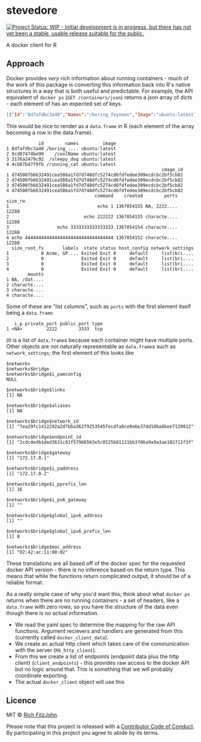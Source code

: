 # stevedore

[![Project Status: WIP - Initial development is in progress, but there has not yet been a stable, usable release suitable for the public.](http://www.repostatus.org/badges/latest/wip.svg)](http://www.repostatus.org/#wip)

A docker client for R

## Approach

Docker provides _very_ rich information about running containers - much of the work of this package is converting this information back into R's native structures in a way that is both useful and predictable.  For example, the API equivalent of `docker ps` (`GET /containers/json`) returns a json array of dicts - each element of has an expected set of keys.

```json
[{"Id":"8dfafdbc3a40","Names":"/boring_feynman","Image":"ubuntu:latest","ImageID":"d74508fb6632491cea586a1fd7d748dfc5274cd6fdfedee309ecdcbc2bf5cb82","Command":"echo 1","Created":1367854155,"State":"Exited","Status":"Exit 0","Ports":[{"PrivatePort":2222,"PublicPort":3333,"Type":"tcp"}],"Labels":{"com.example.vendor":"Acme","com.example.license":"GPL","com.example.version":"1.0"},"SizeRw":12288,"SizeRootFs":0,"HostConfig":{"NetworkMode":"default"},"NetworkSettings":{"Networks":{"bridge":{"NetworkID":"7ea29fc1412292a2d7bba362f9253545fecdfa8ce9a6e37dd10ba8bee7129812","EndpointID":"2cdc4edb1ded3631c81f57966563e5c8525b81121bb3706a9a9a3ae102711f3f","Gateway":"172.17.0.1","IPAddress":"172.17.0.2","IPPrefixLen":16,"IPv6Gateway":"","GlobalIPv6Address":"","GlobalIPv6PrefixLen":0,"MacAddress":"02:42:ac:11:00:02"}}},"Mounts":[{"Name":"fac362...80535","Source":"/data","Destination":"/data","Driver":"local","Mode":"ro,Z","RW":false,"Propagation":""}]},...]
```

This would be nice to render as a `data.frame` in R (each element of the array becoming a row in the data.frame).

```
            id        names         image
1 8dfafdbc3a40 /boring_.... ubuntu:latest
2 9cd87474be90    /coolName ubuntu:latest
3 3176a2479c92  /sleepy_dog ubuntu:latest
4 4cb07b47f9fb /running_cat ubuntu:latest
                                                          image_id
1 d74508fb6632491cea586a1fd7d748dfc5274cd6fdfedee309ecdcbc2bf5cb82
2 d74508fb6632491cea586a1fd7d748dfc5274cd6fdfedee309ecdcbc2bf5cb82
3 d74508fb6632491cea586a1fd7d748dfc5274cd6fdfedee309ecdcbc2bf5cb82
4 d74508fb6632491cea586a1fd7d748dfc5274cd6fdfedee309ecdcbc2bf5cb82
                                 command    created        ports size_rw
1                                 echo 1 1367854155 NA, 2222....   12288
2                            echo 222222 1367854155 characte....   12288
3                  echo 3333333333333333 1367854154 characte....   12288
4 echo 444444444444444444444444444444444 1367854152 characte....   12288
  size_root_fs       labels  state status host_config network_settings
1            0 Acme, GP.... Exited Exit 0     default     list(bri....
2            0              Exited Exit 0     default     list(bri....
3            0              Exited Exit 0     default     list(bri....
4            0              Exited Exit 0     default     list(bri....
        mounts
1 NA, /dat....
2 characte....
3 characte....
4 characte....
```

Some of these are "list columns", such as `ports` with the first element itself being a `data.frame`

```
   i_p private_port public_port type
1 <NA>         2222        3333  tcp
```

(it is a list of `data.frame`s because each container might have multiple ports.  Other objects are not naturally representable as `data.frame`s such as `network_settings`; the first element of this looks like

```
$networks
$networks$bridge
$networks$bridge$i_pamconfig
NULL

$networks$bridge$links
[1] NA

$networks$bridge$aliases
[1] NA

$networks$bridge$network_id
[1] "7ea29fc1412292a2d7bba362f9253545fecdfa8ce9a6e37dd10ba8bee7129812"

$networks$bridge$endpoint_id
[1] "2cdc4edb1ded3631c81f57966563e5c8525b81121bb3706a9a9a3ae102711f3f"

$networks$bridge$gateway
[1] "172.17.0.1"

$networks$bridge$i_paddress
[1] "172.17.0.2"

$networks$bridge$i_pprefix_len
[1] 16

$networks$bridge$i_pv6_gateway
[1] ""

$networks$bridge$global_ipv6_address
[1] ""

$networks$bridge$global_ipv6_prefix_len
[1] 0

$networks$bridge$mac_address
[1] "02:42:ac:11:00:02"
```

These translations are all based off of the docker spec for the requested docker API version - there is no inference based on the return type.  This means that while the functions return complicated output, it should be of a reliable format.

As a really simple case of why you'd want this; think about what `docker ps` returns when there are no running containers - a set of headers, like a `data.frame` with zero rows; so you have the structure of the data even though there is no actual information.

* We read the yaml spec to determine the mapping for the raw API functions.  Argument recievers and handlers are generated from this (currently called `docker_client_data`).
* We create an actual http client which takes care of the communication with the server (`R6_http_client`).
* From this we create a list of endpoints (endpoint data plus the http client) (`client_endpoints`) - this provides raw access to the docker API but no logic around that.  This is something that we will probably coordinate exporting.
* The actual `docker_client` object will use this

## Licence

MIT © [Rich FitzJohn](https://github.com/richfitz).

Please note that this project is released with a [Contributor Code of Conduct](CONDUCT.md). By participating in this project you agree to abide by its terms.
